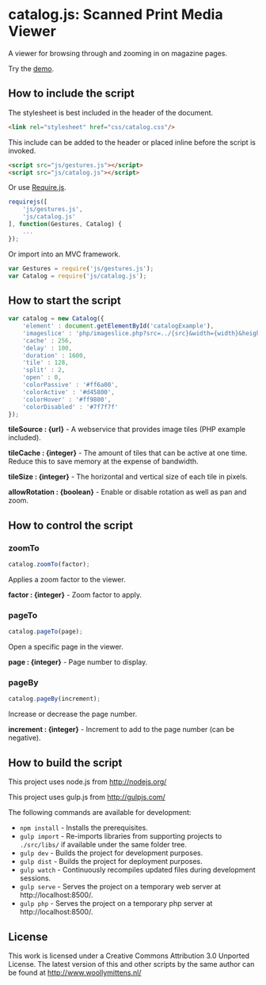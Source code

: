 # catalog.js: Scanned Print Media Viewer

A viewer for browsing through and zooming in on magazine pages.

Try the <a href="http://www.woollymittens.nl/default.php?url=useful-catalog">demo</a>.

## How to include the script

The stylesheet is best included in the header of the document.

```html
<link rel="stylesheet" href="css/catalog.css"/>
```

This include can be added to the header or placed inline before the script is invoked.

```html
<script src="js/gestures.js"></script>
<script src="js/catalog.js"></script>
```

Or use [Require.js](https://requirejs.org/).

```js
requirejs([
	'js/gestures.js',
	'js/catalog.js'
], function(Gestures, Catalog) {
	...
});
```

Or import into an MVC framework.

```js
var Gestures = require('js/gestures.js');
var Catalog = require('js/catalog.js');
```

## How to start the script

```javascript
var catalog = new Catalog({
	'element' : document.getElementById('catalogExample'),
	'imageslice' : 'php/imageslice.php?src=../{src}&width={width}&height={height}&left={left}&top={top}&right={right}&bottom={bottom}',
	'cache' : 256,
	'delay' : 100,
	'duration' : 1600,
	'tile' : 128,
	'split' : 2,
	'open' : 0,
	'colorPassive' : '#ff6a00',
	'colorActive' : '#d45800',
	'colorHover' : '#ff9800',
	'colorDisabled' : '#7f7f7f'
});
```

**tileSource : {url}** - A webservice that provides image tiles (PHP example included).

**tileCache : {integer}** - The amount of tiles that can be active at one time. Reduce this to save memory at the expense of bandwidth.

**tileSize : {integer}** - The horizontal and vertical size of each tile in pixels.

**allowRotation : {boolean}** - Enable or disable rotation as well as pan and zoom.

## How to control the script

### zoomTo

```javascript
catalog.zoomTo(factor);
```

Applies a zoom factor to the viewer.

**factor : {integer}** - Zoom factor to apply.

### pageTo

```javascript
catalog.pageTo(page);
```

Open a specific page in the viewer.

**page : {integer}** - Page number to display.

### pageBy

```javascript
catalog.pageBy(increment);
```

Increase or decrease the page number.

**increment : {integer}** - Increment to add to the page number (can be negative).

## How to build the script

This project uses node.js from http://nodejs.org/

This project uses gulp.js from http://gulpjs.com/

The following commands are available for development:
+ `npm install` - Installs the prerequisites.
+ `gulp import` - Re-imports libraries from supporting projects to `./src/libs/` if available under the same folder tree.
+ `gulp dev` - Builds the project for development purposes.
+ `gulp dist` - Builds the project for deployment purposes.
+ `gulp watch` - Continuously recompiles updated files during development sessions.
+ `gulp serve` - Serves the project on a temporary web server at http://localhost:8500/.
+ `gulp php` - Serves the project on a temporary php server at http://localhost:8500/.

## License

This work is licensed under a Creative Commons Attribution 3.0 Unported License. The latest version of this and other scripts by the same author can be found at http://www.woollymittens.nl/
